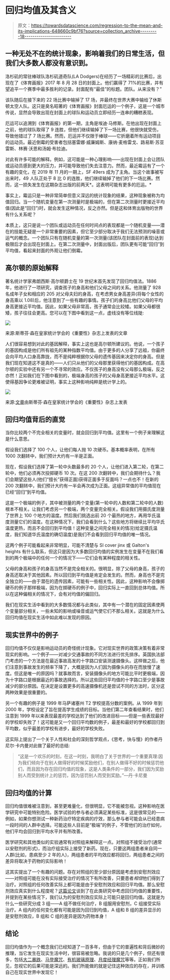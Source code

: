 # 回归均值及其含义

> 原文：<https://towardsdatascience.com/regression-to-the-mean-and-its-implications-648660c9bf76?source=collection_archive---------18----------------------->

## 一种无处不在的统计现象，影响着我们的日常生活，但我们大多数人都没有意识到。

洛杉矶的常驻棒球队洛杉矶道奇队(LA Dodgers)在经历了一场精彩的比赛后，出现在了《体育画报》2017 年 8 月 28 日的封面上。他们赢得了 71%的比赛，并有望追平一个赛季中最多胜利的记录。封面配有“最佳”的标题。团队。从来没有？”

该队随后在接下来的 22 场比赛中输掉了 17 场，并最终在世界大赛中输给了休斯顿太空人队。这只是臭名昭著的《体育画报》封面厄运的一个例子，这是一个城市传说，显然会导致出现在封面上的球队和运动员立即经历一连串的糟糕表现。

厄运可以追溯到《体育画报》的第一期，主角是埃迪·马修斯。在他出现在封面上之前，他的球队取得了 9 连胜，但他们继续输掉了下一场比赛，他很快就受伤，导致他错过了 7 场比赛。然而，厄运并不仅限于棒球——它折磨着所有运动项目的运动员。最近倒霉的受害者包括塞雷娜·威廉姆斯、康纳·麦格雷戈、路易斯·苏亚雷斯、林赛·沃恩和汤姆·布拉迪。

对此有许多可能的解释。例如，这可能是一种心理影响——出现在封面上会让团队或运动员感到更大的压力，并可能导致他们失去注意力。然而，最近霉运有了一个有趣的变化，在 2019 年 11 月的一期上，SF 49ers 成为了主角。当这个故事被写出来时，49 人队正处于 8 比 0 的连胜，他们继续输掉了他们的下一场比赛。然而，这一损失发生在这期杂志出版的前两天*。这表明可能有更多的厄运。*

事实上，霉运只是一种非常简单但意义深远的统计现象的结果，这种现象被称为均值回归。当一个随机变量在第一次测量时是极端的，但在第二次测量时更接近平均值(因此是“回归”)时，就会发生这种情况，反之亦然。但是这和体育出版物的世界有什么关系呢？

本质上，这只是说一个团队或运动员在任何时间点的表现都是一个随机变量——潜在的技能无疑是一个非常重要的因素，但它至少部分取决于我们无法预测的噪音或运气的概念。一个团队只有在随机变量的第一次测量(该团队在封面前的表现)达到极限后才会出现在封面上。在第二次测量中，封面出版后，团队更有可能“回归”到平均值，看起来封面的外观让他们倒霉。

## 高尔顿的原始解释

著名统计学家弗朗西斯·高尔顿爵士在 19 世纪末首先发现了回归均值法。1886 年，他进行了一项研究，调查孩子的身高和他们父母之间的关系。他测量了 928 名成年子女和相应的 205 对父母夫妇的身高，在考虑男女身高差异(将每个女性的身高乘以 1.08)后，他注意到了一些有趣的事情。孩子们的身高比他们父母的平均身高更接近平均值。因此，如果父母非常高，孩子通常会比较矮。如果父母都很矮，孩子往往会更高。您可以在下图中看到这一点，虚线没有等位线陡:

![](img/b6bf5ac978998079910cd4386c073f8d.png)

来源:斯蒂芬·森在皇家统计学会的《重要性》杂志上发表的文章

人们很容易想到对此的基因解释，事实上这也是高尔顿所建议的。他说，一个孩子的基因构成是他们所有祖先的某种指数平均值。由于更多的人分享了远祖，你最终会向平均人口身高靠拢，而不是纯粹根据你父母的遗传基因来决定你的身高。但是我们现在知道这不是真的——人们只从他们的父母那里获得他们的基因构成。在高尔顿的实验中还有另一个不寻常的效应。不仅孩子的身高没有父母那么极端，反之亦然！正如我们在下图中看到的，极端身高的孩子的父母身高更接近平均水平。这使得基因争论更难被证明，事实上这种影响纯粹是统计学上的。

![](img/5bc434bcdb46149336d320888f4a8c00.png)

来源:[文章](https://rss.onlinelibrary.wiley.com/doi/full/10.1111/j.1740-9713.2011.00509.x)由斯蒂芬·森在皇家统计学会的《重要性》杂志上发表

## 回归均值背后的直觉

当你比较两个不完全相关的变量时，就会回归到平均值。这里有一个例子来理解这是什么意思。

假设我们选择了 100 个人，让他们每人抛 10 次硬币。基本概率表明，在所有 1000 次翻转中，我们预计大约有一半是正面。

现在，假设我们选择了第一轮中头数最多的 20 个人，让他们进入第二轮，在第二轮中，他们必须再次投掷硬币 10 次。在这 200 次翻转中，我们会期待什么？我们会期望这些人(他们“擅长”获得正面)获得正面多于反面吗？一点也不！在新的 200 次翻转中，我们预计大约有一半会再次成为正面。这组异常值的平均值现在已经“回归”到平均值。

这是一个极端的例子，其中被测量的两个变量(第一轮中的人数和第二轮中的人数)根本不相关。让我们考虑另一个极端，两个变量完全相关。假设我们用摄氏度测量了世界上 100 个地方的温度。然后我们挑选出前 20 个最热的地方，再用华氏温度测量它们的温度。在这种情况下，我们会看到什么？这些地方将继续比平均华氏温度更热，而且不会回归到平均值！这种变量之间完全相关的情况(给定摄氏温度，我们知道华氏温度的确切温度)是我们不会看到回归平均值的唯一情况。

这两个例子可能看起来非常明显，可能不清楚与 SI cover jinx 或 Galton's heights 有什么联系，但这只是因为大多数回归均值的实例发生在变量不在我们看到的两个极端中的任何一个的情况下——它们会有某种程度的相关性。

父母的身高和孩子的身高当然不是完全相关的。很明显，除了父母的身高，孩子的身高还取决于其他因素。所以回归到平均值是肯定会发生的。然而，身高也不是完全独立的——由于潜在的遗传因素，可能有一些相关性。因此，这种影响不会像掷硬币的例子那样极端，因为在掷硬币的例子中，回归实际上一直回到总体均值。所以在这种偏相关的情况下，会有对均值的偏回归。

我们在现实生活中看到的大多数情况都与此类似，其中有一个潜在的固定因素使两个变量部分相关，一些未知的影响或噪音或运气使它们不那么相关。这就是为什么回归均值在现实生活中如此难以发现的原因。

## 现实世界中的例子

回归均值不仅仅是影响运动员的奇怪统计现象。它对现实世界的政策决策有着非常现实的影响。一个例子——对减少交通事故的不同方法进行优先排序。英国执法部门考虑的一个方法是在最近事故高发的十字路口安装测速摄像头。这样做之后，他们注意到事故发生的频率下降了，大概是因为人们因为摄像头的存在而放慢了速度。但这是唯一的原因吗？就事故而言，安装摄像头的地方可能比平时更极端，因为十字路口是根据最近的事故选择的。所以这些回归平均值的十字路口至少是事故减少的部分原因。在决定是设置更多的高速摄像机还是尝试不同的方法时，区分这两种效果是很重要的。

另一个有趣的例子是 1999 年马萨诸塞州 T2 学校提高分数的案例。从 1999 年到 2000 年，学校设定了旨在提高学生成绩的目标。当他们第二年查看结果时，他们注意到 1999 年以来表现最差的学校达到了他们的改进目标——但是一些表现最好的学校却失败了！这可能是又一个回归平均数的例子，最差和最好的学校都回归到平均数，似乎最差的学校有进步，最好的学校失败。

这实际上提出了一个关于人性和社会的深刻哲学观点，《思考，快与慢》的作者丹尼尔·卡内曼对此做了最好的总结:

> “这是一个欢乐的时刻，在这一时刻，我明白了关于世界的一个重要真理:因为我们倾向于在别人做得好的时候奖励他们，在别人做得不好的时候惩罚他们，而且因为存在回归均值的现象，这是人类条件的一部分，我们因为奖励别人而受到统计上的惩罚，因为惩罚别人而受到奖励。”—丹·卡尼曼

## 回归均值的计算

回归均值很难被注意到，甚至更难量化，但很明显，它不能被忽视。这种影响在医学研究中可能特别危险。医学试验的参与者必须满足某些标准，这是很常见的——例如，如果你想测试一种新药治疗特定疾病的疗效，那么参与者可能会从已经患病一段时间的人群中选择。可能这些人目前是“极端”的例子，不管他们的治疗如何，他们平均会回归到平均水平并有所改善。

医学研究和其他类似的实验通常有对照组来解释这一点。对照组不接受治疗(通常以安慰剂的形式)，而治疗组实际上接受了新药。现在，只要这两组患者来自同一人群(比如，患病至少 2 年的人)，两组患者的平均效应都将回归，两组患者之间的差异将取决于药物的实际影响！

这其实提出了一个有趣的问题。存在对照组的至少部分原因是考虑到安慰剂效应——对照组可能在没有实际接受治疗的情况下有所改善，只要患者*相信*他们得到了治疗。对照组的任何改善实际上都可能是由于安慰剂效应和回归平均值。那么安慰剂效应真实到什么程度呢？[这篇论文](https://www.ncbi.nlm.nih.gov/pmc/articles/PMC1125994/)谈到了在此类研究中考虑回归均值的重要性，并提到在某些情况下，我们认为的安慰剂效应实际上可能只是回归均值。这就是为什么一些研究分成 3 组——A 组不做任何治疗，B 组服用安慰剂，C 组接受实际治疗。A 组内的任何变化都有可能是因为回归到均值，A 组和 B 组的差异显示的是安慰剂效应，B 组和 C 组的差异是因为药物本身！

## 结论

回归均值作为一个概念我们已经知道了一百多年，但由于它的普遍性和背后微妙的推理，当它发生在现实生活中时，很容易被忽略。我说的只是几个例子，但还有很多，包括[大二暴跌](https://en.wikipedia.org/wiki/Sophomore_slump)、[马登魔咒](https://www.digitaltrends.com/gaming/what-is-the-madden-curse/)、[有机玻璃原理](https://grantland.com/the-triangle/fantasy-baseball-nerdy-keys-to-victory-the-plexiglas-principle/)、[月度经理魔咒](https://www.theguardian.com/football/blog/2014/oct/19/manager-of-the-month)等等。正如我们所见，忽视它的后果可能是深远的。我们所能做的就是记住这种效应的存在，并训练自己在现实世界中发现它！
